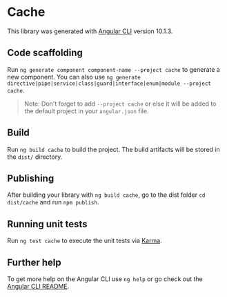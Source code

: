 # Cache

This library was generated with [Angular CLI](https://github.com/angular/angular-cli) version 10.1.3.

## Code scaffolding

Run `ng generate component component-name --project cache` to generate a new component. You can also use `ng generate directive|pipe|service|class|guard|interface|enum|module --project cache`.
> Note: Don't forget to add `--project cache` or else it will be added to the default project in your `angular.json` file. 

## Build

Run `ng build cache` to build the project. The build artifacts will be stored in the `dist/` directory.

## Publishing

After building your library with `ng build cache`, go to the dist folder `cd dist/cache` and run `npm publish`.

## Running unit tests

Run `ng test cache` to execute the unit tests via [Karma](https://karma-runner.github.io).

## Further help

To get more help on the Angular CLI use `ng help` or go check out the [Angular CLI README](https://github.com/angular/angular-cli/blob/master/README.md).

